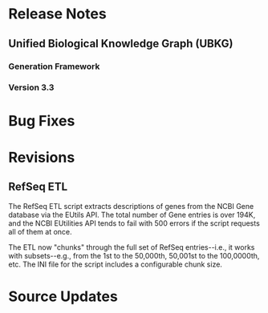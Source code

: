 # Release Notes
## Unified Biological Knowledge Graph (UBKG)
### Generation Framework
### Version 3.3

# Bug Fixes
# Revisions
## RefSeq ETL

The RefSeq ETL script extracts descriptions of genes from the NCBI Gene database via the EUtils API.
The total number of Gene entries is over 194K, and the NCBI EUtilities API tends to fail with 500 errors 
if the script requests all of them at once. 

The ETL now "chunks" through the full set of RefSeq entries--i.e., it works with subsets--e.g., from the 1st to the 50,000th, 
50,001st to the 100,0000th, etc. The INI file for the
script includes a configurable chunk size. 

# Source Updates

